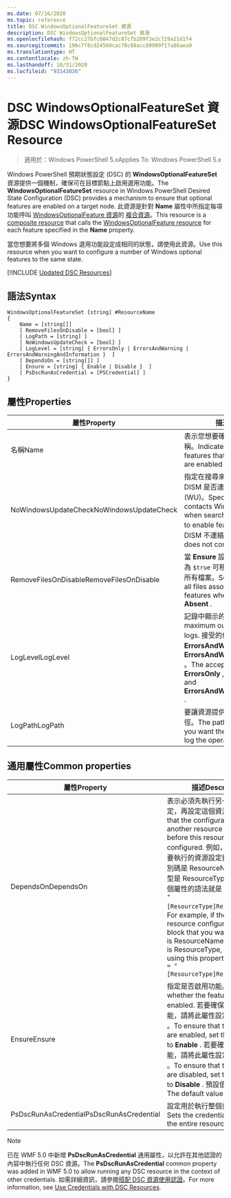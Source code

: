 ```yaml
---
ms.date: 07/16/2020
ms.topic: reference
title: DSC WindowsOptionalFeatureSet 資源
description: DSC WindowsOptionalFeatureSet 資源
ms.openlocfilehash: f72cc27bfc8847d2c87cfb289f3e2c729a21d1f4
ms.sourcegitcommit: 196c7f8cd24560cac70c88acc89909f17a86aea9
ms.translationtype: HT
ms.contentlocale: zh-TW
ms.lasthandoff: 10/31/2020
ms.locfileid: "93143036"
---
```

# <a name="dsc-windowsoptionalfeatureset-resource"></a><span data-ttu-id="db7f3-103">DSC WindowsOptionalFeatureSet 資源</span><span class="sxs-lookup"><span data-stu-id="db7f3-103">DSC WindowsOptionalFeatureSet Resource</span></span>

> <span data-ttu-id="db7f3-104">適用於：Windows PowerShell 5.x</span><span class="sxs-lookup"><span data-stu-id="db7f3-104">Applies To: Windows PowerShell 5.x</span></span>

<span data-ttu-id="db7f3-105">Windows PowerShell 預期狀態設定 (DSC) 的 **WindowsOptionalFeatureSet** 資源提供一個機制，確保可在目標節點上啟用選用功能。</span><span class="sxs-lookup"><span data-stu-id="db7f3-105">The **WindowsOptionalFeatureSet** resource in Windows PowerShell Desired State Configuration (DSC) provides a mechanism to ensure that optional features are enabled on a target node.</span></span> <span data-ttu-id="db7f3-106">此資源是針對 **Name** 屬性中所指定每項功能呼叫 [WindowsOptionalFeature 資源](windowsOptionalFeatureResource.md)的 [複合資源](../../../resources/authoringResourceComposite.md)。</span><span class="sxs-lookup"><span data-stu-id="db7f3-106">This resource is a [composite resource](../../../resources/authoringResourceComposite.md) that calls the [WindowsOptionalFeature resource](windowsOptionalFeatureResource.md) for each feature specified in the **Name** property.</span></span>

<span data-ttu-id="db7f3-107">當您想要將多個 Windows 選用功能設定成相同的狀態，請使用此資源。</span><span class="sxs-lookup"><span data-stu-id="db7f3-107">Use this resource when you want to configure a number of Windows optional features to the same state.</span></span>

[!INCLUDE [Updated DSC Resources](../../../../../includes/dsc-resources.md)]

## <a name="syntax"></a><span data-ttu-id="db7f3-108">語法</span><span class="sxs-lookup"><span data-stu-id="db7f3-108">Syntax</span></span>

```Syntax
WindowsOptionalFeatureSet [string] #ResourceName
{
    Name = [string[]]
    [ RemoveFilesOnDisable = [bool] ]
    [ LogPath = [string] ]
    [ NoWindowsUpdateCheck = [bool] ]
    [ LogLevel = [string] { ErrorsOnly | ErrorsAndWarning | ErrorsAndWarningAndInformation }  ]
    [ DependsOn = [string[]] ]
    [ Ensure = [string] { Enable | Disable }  ]
    [ PsDscRunAsCredential = [PSCredential] ]
}
```

## <a name="properties"></a><span data-ttu-id="db7f3-109">屬性</span><span class="sxs-lookup"><span data-stu-id="db7f3-109">Properties</span></span>

|<span data-ttu-id="db7f3-110">屬性</span><span class="sxs-lookup"><span data-stu-id="db7f3-110">Property</span></span> |<span data-ttu-id="db7f3-111">描述</span><span class="sxs-lookup"><span data-stu-id="db7f3-111">Description</span></span> |
|---|---|
|<span data-ttu-id="db7f3-112">名稱</span><span class="sxs-lookup"><span data-stu-id="db7f3-112">Name</span></span> |<span data-ttu-id="db7f3-113">表示您想要確保啟用或停用的功能名稱。</span><span class="sxs-lookup"><span data-stu-id="db7f3-113">Indicates the name of the features that you want to ensure are enabled or disabled.</span></span> |
|<span data-ttu-id="db7f3-114">NoWindowsUpdateCheck</span><span class="sxs-lookup"><span data-stu-id="db7f3-114">NoWindowsUpdateCheck</span></span> |<span data-ttu-id="db7f3-115">指定在搜尋來源檔案以啟用功能時，DISM 是否連絡 Windows Update (WU)。</span><span class="sxs-lookup"><span data-stu-id="db7f3-115">Specifies whether DISM contacts Windows Update (WU) when searching for the source files to enable features.</span></span> <span data-ttu-id="db7f3-116">若為 `$true`，則 DISM 不連絡 WU。</span><span class="sxs-lookup"><span data-stu-id="db7f3-116">If `$true`, DISM does not contact WU.</span></span> |
|<span data-ttu-id="db7f3-117">RemoveFilesOnDisable</span><span class="sxs-lookup"><span data-stu-id="db7f3-117">RemoveFilesOnDisable</span></span> |<span data-ttu-id="db7f3-118">當 **Ensure** 設定為 **Absent** 時，設定為 `$true` 可移除與此功能建立關聯的所有檔案。</span><span class="sxs-lookup"><span data-stu-id="db7f3-118">Set to `$true` to remove all files associated with the features when **Ensure** is set to **Absent** .</span></span> |
|<span data-ttu-id="db7f3-119">LogLevel</span><span class="sxs-lookup"><span data-stu-id="db7f3-119">LogLevel</span></span> |<span data-ttu-id="db7f3-120">記錄中顯示的最大輸出等級。</span><span class="sxs-lookup"><span data-stu-id="db7f3-120">The maximum output level shown in the logs.</span></span> <span data-ttu-id="db7f3-121">接受的值為： **ErrorsOnly** 、 **ErrorsAndWarning** 和 **ErrorsAndWarningAndInformation** 。</span><span class="sxs-lookup"><span data-stu-id="db7f3-121">The accepted values are: **ErrorsOnly** , **ErrorsAndWarning** , and **ErrorsAndWarningAndInformation** .</span></span> |
|<span data-ttu-id="db7f3-122">LogPath</span><span class="sxs-lookup"><span data-stu-id="db7f3-122">LogPath</span></span> |<span data-ttu-id="db7f3-123">要讓資源提供者記錄作業的記錄檔路徑。</span><span class="sxs-lookup"><span data-stu-id="db7f3-123">The path to a log file where you want the resource provider to log the operation.</span></span> |

## <a name="common-properties"></a><span data-ttu-id="db7f3-124">通用屬性</span><span class="sxs-lookup"><span data-stu-id="db7f3-124">Common properties</span></span>

|<span data-ttu-id="db7f3-125">屬性</span><span class="sxs-lookup"><span data-stu-id="db7f3-125">Property</span></span> |<span data-ttu-id="db7f3-126">描述</span><span class="sxs-lookup"><span data-stu-id="db7f3-126">Description</span></span> |
|---|---|
|<span data-ttu-id="db7f3-127">DependsOn</span><span class="sxs-lookup"><span data-stu-id="db7f3-127">DependsOn</span></span> |<span data-ttu-id="db7f3-128">表示必須先執行另一個資源的設定，再設定這個資源。</span><span class="sxs-lookup"><span data-stu-id="db7f3-128">Indicates that the configuration of another resource must run before this resource is configured.</span></span> <span data-ttu-id="db7f3-129">例如，如果第一個想要執行的資源設定指令碼區塊識別碼是 ResourceName，而其類型是 ResourceType，則使用這個屬性的語法就是 `DependsOn = "[ResourceType]ResourceName"`。</span><span class="sxs-lookup"><span data-stu-id="db7f3-129">For example, if the ID of the resource configuration script block that you want to run first is ResourceName and its type is ResourceType, the syntax for using this property is `DependsOn = "[ResourceType]ResourceName"`.</span></span> |
|<span data-ttu-id="db7f3-130">Ensure</span><span class="sxs-lookup"><span data-stu-id="db7f3-130">Ensure</span></span> |<span data-ttu-id="db7f3-131">指定是否啟用功能。</span><span class="sxs-lookup"><span data-stu-id="db7f3-131">Specifies whether the features are enabled.</span></span> <span data-ttu-id="db7f3-132">若要確保已啟用此功能，請將此屬性設定為 **Enable** 。</span><span class="sxs-lookup"><span data-stu-id="db7f3-132">To ensure that the features are enabled, set this property to **Enable** .</span></span> <span data-ttu-id="db7f3-133">若要確保已停用此功能，請將此屬性設定為 **Disable** 。</span><span class="sxs-lookup"><span data-stu-id="db7f3-133">To ensure that the features are disabled, set the property to **Disable** .</span></span> <span data-ttu-id="db7f3-134">預設值為 **Enable** 。</span><span class="sxs-lookup"><span data-stu-id="db7f3-134">The default value is **Enable** .</span></span> |
|<span data-ttu-id="db7f3-135">PsDscRunAsCredential</span><span class="sxs-lookup"><span data-stu-id="db7f3-135">PsDscRunAsCredential</span></span> |<span data-ttu-id="db7f3-136">設定用於執行整個資源的認證。</span><span class="sxs-lookup"><span data-stu-id="db7f3-136">Sets the credential for running the entire resource as.</span></span> |

> [!NOTE]
> <span data-ttu-id="db7f3-137">已在 WMF 5.0 中新增 **PsDscRunAsCredential** 通用屬性，以允許在其他認證的內容中執行任何 DSC 資源。</span><span class="sxs-lookup"><span data-stu-id="db7f3-137">The **PsDscRunAsCredential** common property was added in WMF 5.0 to allow running any DSC resource in the context of other credentials.</span></span> <span data-ttu-id="db7f3-138">如需詳細資訊，請參閱[搭配 DSC 資源使用認證](../../../configurations/runasuser.md)。</span><span class="sxs-lookup"><span data-stu-id="db7f3-138">For more information, see [Use Credentials with DSC Resources](../../../configurations/runasuser.md).</span></span>
